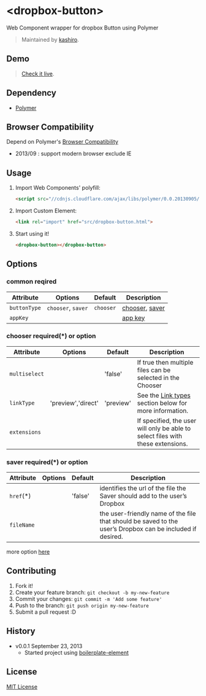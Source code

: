 # &lt;dropbox-button&gt;

Web Component wrapper for dropbox Button using Polymer

> Maintained by [kashiro](https://github.com/kashiro).

## Demo

> [Check it live](http://kashiro.github.io/dropbox-button/index.html).

## Dependency

* [Polymer](http://www.polymer-project.org/)

## Browser Compatibility

Depend on Polymer's [Browser Compatibility](http://www.polymer-project.org/compatibility.html)

* 2013/09 : support modern browser exclude IE

## Usage

1. Import Web Components' polyfill:

	```html
	<script src="//cdnjs.cloudflare.com/ajax/libs/polymer/0.0.20130905/polymer.min.js"></script>
	```

2. Import Custom Element:

	```html
	<link rel="import" href="src/dropbox-button.html">
	```

3. Start using it!

	```html
	<dropbox-button></dropbox-button>
	```

## Options

### common reqired

Attribute   | Options             | Default             | Description
---         | ---                 | ---                 | ---
`buttonType`| `chooser`, `saver`  | `chooser`           | [chooser](https://www.dropbox.com/developers/dropins/chooser/js), [saver](https://www.dropbox.com/developers/dropins/saver)
`appKey`    |                     |                     | [app key](https://www.dropbox.com/developers/apps)

### chooser required(*) or option

Attribute    | Options            | Default             | Description
---          | ---                | ---                 | ---
`multiselect`|                    | 'false'             | If true then multiple files can be selected in the Chooser
`linkType`   | 'preview','direct' | 'preview'           | See the [Link types](https://www.dropbox.com/developers/dropins/chooser/js#link-types) section below for more information.
`extensions` |                    |                     | If specified, the user will only be able to select files with these extensions.

### saver required(*) or option

Attribute    | Options            | Default             | Description
---          | ---                | ---                 | ---
`href`(*)    |                    | 'false'             | identifies the url of the file the Saver should add to the user’s Dropbox
`fileName`   |                    |                     | the user-friendly name of the file that should be saved to the user’s Dropbox can be included if desired.


more option [here](https://www.dropbox.com/developers/dropins)


## Contributing

1. Fork it!
2. Create your feature branch: `git checkout -b my-new-feature`
3. Commit your changes: `git commit -m 'Add some feature'`
4. Push to the branch: `git push origin my-new-feature`
5. Submit a pull request :D

## History

* v0.0.1 September 23, 2013
	* Started project using [boilerplate-element](https://github.com/customelements/boilerplate-element)

## License

[MIT License](http://opensource.org/licenses/MIT)

